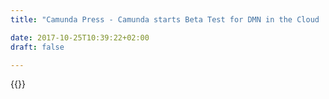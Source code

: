 ```yaml
---
title: "Camunda Press - Camunda starts Beta Test for DMN in the Cloud | Camunda BPM"

date: 2017-10-25T10:39:22+02:00
draft: false

---
```

{{<press-single
title="Camunda starts Beta Test for DMN in the Cloud"
text="Today, the software vendor Camunda has announced a public beta test of their new DMN-related cloud offering. It is available at https://dmn.camunda.cloud and free to use.<br><br>DMN ('Decision Model and Notation') is an IT industry standard for decision management. It allows business users to get involved in the technical implementation of business rules and even change them independently from rigid software development cycles.<br><br>Camunda's idea is to let any developer benefit from DMN without necessarily embedding and operating their DMN engine. Developers can create and test DMN decision tables directly in the web browser. They can deploy those tables to the Camunda server with one click, and then call and execute them from their own application via the REST API. The execution result will be sent back to the client application for further processing. On Camunda's website, there are several code examples for different programming languages such as Java, Javascript, C# or PHP.<br>Camunda's CEO Jakob Freund explains: 'We have made this service as simple as possible, since we want all developers out there to benefit from DMN with minimal efforts.'<br><br>During the beta test stage the new service is free to use. However, Camunda gives no guarantees regarding availability, correctness and data protection. Currently, there is no date for general availability of Camunda's new service, as Jakob Freund explains: 'We want to learn how the community adpots our offering, and based on that we will decide upon the next steps.'<br><br>About Camunda:<br>Camunda headquartered in Berlin, Germany, is a software vendor and consultancy specializing in Business Process Management (BPM).  The company’s core product, Camunda BPM, is an open source platform for the automation of business processes. It is being used by companies such as AT&T, Lufthansa Technik and Zalando.<br>"
date="2016-03-21">}}